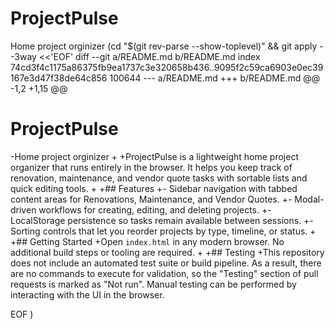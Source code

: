 # ProjectPulse
Home project orginizer 
 (cd "$(git rev-parse --show-toplevel)" && git apply --3way <<'EOF' 
diff --git a/README.md b/README.md
index 74cd3f4c1175a86375fb9ea1737c3e320658b436..9095f2c59ca6903e0ec39167e3d47f38de64c856 100644
--- a/README.md
+++ b/README.md
@@ -1,2 +1,15 @@
 # ProjectPulse
-Home project orginizer 
+
+ProjectPulse is a lightweight home project organizer that runs entirely in the browser. It helps you keep track of renovation, maintenance, and vendor quote tasks with sortable lists and quick editing tools.
+
+## Features
+- Sidebar navigation with tabbed content areas for Renovations, Maintenance, and Vendor Quotes.
+- Modal-driven workflows for creating, editing, and deleting projects.
+- LocalStorage persistence so tasks remain available between sessions.
+- Sorting controls that let you reorder projects by type, timeline, or status.
+
+## Getting Started
+Open `index.html` in any modern browser. No additional build steps or tooling are required.
+
+## Testing
+This repository does not include an automated test suite or build pipeline. As a result, there are no commands to execute for validation, so the "Testing" section of pull requests is marked as "Not run". Manual testing can be performed by interacting with the UI in the browser.
 
EOF
)
